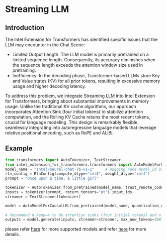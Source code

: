 # Streaming LLM
## Introduction
The Intel Extension for Transformers  has identified specific issues that the LLM may encounter in the Chat Scene:
- Limited Output Length: The LLM model is primarily pretrained on a limited sequence length. Consequently, its accuracy diminishes when the sequence length exceeds the attention window size used in pretraining.
- Inefficiency: In the decoding phase, Transformer-based LLMs store Key and Value states (KV) for all prior tokens, resulting in excessive memory usage and higher decoding latency.

To address this problem, we integrate Streaming LLM into Intel Extension for Transformers, bringing about substantial improvements in memory usage. Unlike the traditional KV cache algorithms, our approach incorporates Attention Sink (four initial tokens) to stabilize attention computation, and the Rolling KV Cache retains the most recent tokens, crucial for language modeling. This design is remarkably flexible, seamlessly integrating into autoregressive language models that leverage relative positional encoding, such as RoPE and ALiBi.
## Example
```python
from transformers import AutoTokenizer, TextStreamer
from intel_extension_for_transformers.transformers import AutoModelForCausalLM, RtnConfig
model_name = "Intel/neural-chat-7b-v1-1"     # Hugging Face model_id or local model
rtn_config = RtnConfig(compute_dtype="int8", weight_dtype="int4")
prompt = "Once upon a time, a little girl"

tokenizer = AutoTokenizer.from_pretrained(model_name, trust_remote_code=True)
inputs = tokenizer(prompt, return_tensors="pt").input_ids
streamer = TextStreamer(tokenizer)

model = AutoModelForCausalLM.from_pretrained(model_name, quantization_config=rtn_config, trust_remote_code=True)
 
# Recommend n_keep=4 to do attention sinks (four initial tokens) and n_discard=-1 to drop half rencetly tokens when meet length threshold
outputs = model.generate(inputs, streamer=streamer, max_new_tokens=300, ctx_size=100, n_keep=4, n_discard=-1)
```
please refer [here](https://github.com/intel/neural-speed/blob/main/docs/supported_models.md) for more supported models and refer [here](https://medium.com/intel-analytics-software/efficient-streaming-llm-with-intel-extension-for-transformers-runtime-31ee24577d26) for more details.
